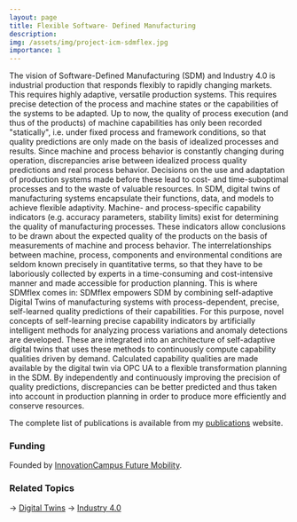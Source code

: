 ```yaml
---
layout: page
title: Flexible Software- Defined Manufacturing
description: 
img: /assets/img/project-icm-sdmflex.jpg
importance: 1
---
```


The vision of Software-Defined Manufacturing (SDM) and Industry 4.0 is industrial production that responds flexibly to rapidly changing markets. This requires highly adaptive, versatile production systems. This requires precise detection of the process and machine states or the capabilities of the systems to be adapted. Up to now, the quality of process execution (and thus of the products) of machine capabilities has only been recorded "statically", i.e. under fixed process and framework conditions, so that quality predictions are only made on the basis of idealized processes and results. Since machine and process behavior is constantly changing during operation, discrepancies arise between idealized process quality predictions and real process behavior. Decisions on the use and adaptation of production systems made before these lead to cost- and time-suboptimal processes and to the waste of valuable resources. In SDM, digital twins of manufacturing systems encapsulate their functions, data, and models to achieve flexible adaptivity. Machine- and process-specific capability indicators (e.g. accuracy parameters, stability limits) exist for determining the quality of manufacturing processes. These indicators allow conclusions to be drawn about the expected quality of the products on the basis of measurements of machine and process behavior. The interrelationships between machine, process, components and environmental conditions are seldom known precisely in quantitative terms, so that they have to be laboriously collected by experts in a time-consuming and cost-intensive manner and made accessible for production planning. This is where SDMflex comes in: SDMflex empowers SDM by combining self-adaptive Digital Twins of manufacturing systems with process-dependent, precise, self-learned quality predictions of their capabilities. For this purpose, novel concepts of self-learning precise capability indicators by artificially intelligent methods for analyzing process variations and anomaly detections are developed. These are integrated into an architecture of self-adaptive digital twins that uses these methods to continuously compute capability qualities driven by demand. Calculated capability qualities are made available by the digital twin via OPC UA to a flexible transformation planning in the SDM. By independently and continuously improving the precision of quality predictions, discrepancies can be better predicted and thus taken into account in production planning in order to produce more efficiently and conserve resources.

The complete list of publications is available from my [publications](https://awortmann.github.io/publications/) website.

### Funding

Founded by [InnovationCampus Future Mobility](https://www.icm-bw.de/).

### Related Topics

→ [Digital Twins](https://wortmann.ac/dts/)
→ [Industry 4.0](https://wortmann.ac/i40/)
